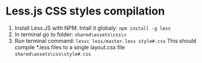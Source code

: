 # Less.js CSS styles compilation

1. Install Less.JS with NPM. Intall it globaly: `npm install -g less`
2. In terminal go to folder: `shared\assets\css\>`
3. Run terminal command: `lessc less/master.less style#.css`
   This should compile \*.less files to a single layout.css file `shared\assets\css\style#.css`

